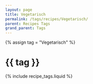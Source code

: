 ```yaml
---
layout: page
title: Vegetarisch
permalink: /tags/recipes/Vegetarisch/
parent: Recipes Tags
grand_parent: Tags
---
```

{% assign tag = "Vegetarisch" %}
# {{ tag }}
{% include recipe_tags.liquid %}